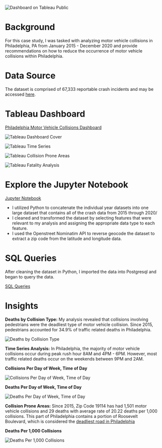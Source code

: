 ![Dashboard on Tableau Public](https://github.com/MatthewLSnell/Philadelphia-Pedestrian-Fatalities-Analysis-in-SQL-Tableau/blob/main/Images/Case%20Study%20Analysis%20of%20Philadelphia's%20Motor%20Vehicle%20Collisions%20Cover.png)

# Background

For this case study, I was tasked with analyzing motor vehicle collisions in Philadelphia, PA from January 2015 - December 2020 and provide recommendations on how to reduce the occurrence of motor vehicle collisions within Philadelphia. 

# Data Source

The dataset is comprised of 67,333 reportable crash incidents and may be accessed [here](https://pennshare.maps.arcgis.com/apps/webappviewer/index.html?id=8fdbf046e36e41649bbfd9d7dd7c7e7e).

# Tableau Dashboard

[Philadelphia Motor Vehicle Collisions Dashboard](https://public.tableau.com/app/profile/matthew.snell1329/viz/PhiladelphiaMotorVehicleCollisionsDashboard/PHLMVADashboard-Summary)

![Tableau Dashboard Cover](https://github.com/MatthewLSnell/Case-Study-Analysis-of-Philadelphia-Motor-Vehicle-Collisions/blob/main/Images/Philadelphia%20Motor%20Vehicle%20Collisions%20Dashboard%20Tableau%20Cover.png)

![Tableau Time Series](https://github.com/MatthewLSnell/Case-Study-Analysis-of-Philadelphia-Motor-Vehicle-Collisions/blob/main/Images/Philadelphia%20Motor%20Vehicle%20Collisions%20Dashboard%20Tableau%20Time%20Seriespng.png)

![Tableau Collision Prone Areas](https://github.com/MatthewLSnell/Case-Study-Analysis-of-Philadelphia-Motor-Vehicle-Collisions/blob/main/Images/Philadelphia%20Motor%20Vehicle%20Collisions%20Dashboard%20Tableau%20Collisions%20Prone%20Areas.png)

![Tableau Fatality Analysis](https://github.com/MatthewLSnell/Case-Study-Analysis-of-Philadelphia-Motor-Vehicle-Collisions/blob/main/Images/Philadelphia%20Motor%20Vehicle%20Collisions%20Dashboard%20Tableau%20Fatality%20Analysis.png)

# Explore the Jupyter Notebook

[Jupyter Notebook](https://nbviewer.org/github/MatthewLSnell/Case-Study-Analysis-of-Philadelphia-Motor-Vehicle-Collisions/blob/main/Crash%20Data%20Analysis.ipynb)

* I utilized Python to concatenate the individual year datasets into one large dataset that contains all of the crash data from 2015 through 2020/
* I cleaned and transformed the dataset by selecting features that were relevant to my analysis and assigning the appropriate data type to each feature.
* I used the Openstreet Nominatim API to reverse geocode the dataset to extract a zip code from the latitude and longitude data. 

# SQL Queries

After cleaning the dataset in Python, I imported the data into Postgresql and began to query the data. 

[SQL Queries](https://github.com/MatthewLSnell/Case-Study-Analysis-of-Philadelphia-Motor-Vehicle-Collisions/tree/main/SQL%20Queries)

# Insights

**Deaths by Collision Type:** My analysis revealed that collisions involving pedestrians were the deadliest type of motor vehicle collision.  Since 2015, pedestrians accounted for 34.9% of traffic related deaths in Philadelphia. 

![Deaths by Collision Type](https://github.com/MatthewLSnell/Case-Study-Analysis-of-Philadelphia-Motor-Vehicle-Collisions/blob/main/Images/Deaths%20by%20Collision%20Type.PNG)

**Time Series Analysis:** In Philadelphia, the majority of motor vehicle collisions occur during peak rush hour 8AM and 4PM - 6PM.  However, most traffic related deaths occur on the weekends between 9PM and 2AM.  

**Collisions Per Day of Week, Time of Day**

![Collisions Per Day of Week, Time of Day](https://github.com/MatthewLSnell/Case-Study-Analysis-of-Philadelphia-Motor-Vehicle-Collisions/blob/main/Images/Collisions%20Per%20Time%20of%20Week%2C%20Time%20of%20Day.PNG)

**Deaths Per Day of Week, Time of Day**

![Deaths Per Day of Week, Time of Day](https://github.com/MatthewLSnell/Case-Study-Analysis-of-Philadelphia-Motor-Vehicle-Collisions/blob/main/Images/Deaths%20Per%20Day%20of%20Week%2C%20Time%20of%20Day.PNG)

**Collision Prone Areas:** Since 2015, Zip Code 19114 has had 1,501 motor vehicle collisions and 29 deaths with average rate of 20.22 deaths per 1,000 collisions.  This part of Philadelphia contains a portion of Roosevelt Boulevard, which is considered the [deadliest road in Philadelphia](https://billypenn.com/2017/02/06/how-roosevelt-boulevard-became-the-most-dangerous-road-in-philadelphia/)

**Deaths Per 1,000 Collisions**

![Deaths Per 1,000 Collisions](https://github.com/MatthewLSnell/Case-Study-Analysis-of-Philadelphia-Motor-Vehicle-Collisions/blob/main/Images/Deaths%20Per%201000%20Collisions%20by%20Zip%20Code.PNG)





